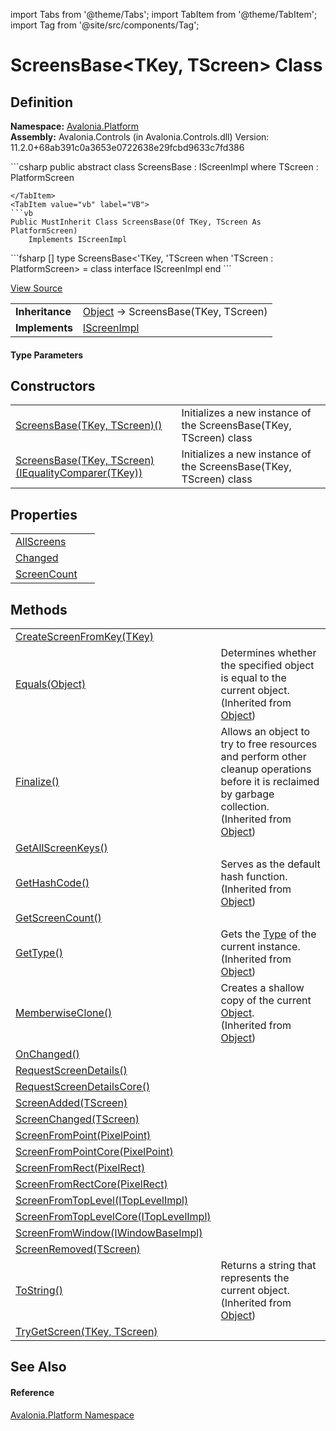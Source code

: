 import Tabs from '@theme/Tabs'; 
import TabItem from '@theme/TabItem'; 
import Tag from '@site/src/components/Tag'; 

# ScreensBase&lt;TKey, TScreen&gt; Class




## Definition
**Namespace:** <a href="N_Avalonia_Platform">Avalonia.Platform</a>  
**Assembly:** Avalonia.Controls (in Avalonia.Controls.dll) Version: 11.2.0+68ab391c0a3653e0722638e29fcbd9633c7fd386

<Tabs groupId="api-code-preview">
<TabItem value="csharp" label="C#">
```csharp
public abstract class ScreensBase<TKey, TScreen> : IScreenImpl
where TScreen : PlatformScreen

```
</TabItem>
<TabItem value="vb" label="VB">
```vb
Public MustInherit Class ScreensBase(Of TKey, TScreen As PlatformScreen)
	Implements IScreenImpl
```
</TabItem>
<TabItem value="fsharp" label="F#">
```fsharp
[<AbstractClassAttribute>]
type ScreensBase<'TKey, 'TScreen when 'TScreen : PlatformScreen> = 
    class
        interface IScreenImpl
    end
```
</TabItem>
</Tabs>



<a href="https://github.com/AvaloniaUI/Avalonia/tree/master/srcAvalonia.Controls/Platform/IScreenImpl.cs" title="View the source code">View Source</a>

<table>
<tr><td><strong>Inheritance</strong></td><td><a href="https://learn.microsoft.com/dotnet/api/system.object" target="_blank" rel="noopener noreferrer">Object</a>  →  ScreensBase(TKey, TScreen)</td></tr>
<tr><td><strong>Implements</strong></td><td><a href="T_Avalonia_Platform_IScreenImpl">IScreenImpl</a></td></tr>
</table>



#### Type Parameters
<dl><dt /><dd /><dt /><dd /></dl>

## Constructors
<table>
<tr>
<td><a href="M_Avalonia_Platform_ScreensBase_2__ctor">ScreensBase(TKey, TScreen)()</a></td>
<td>Initializes a new instance of the ScreensBase(TKey, TScreen) class</td>
</tr>
<tr>
<td><a href="M_Avalonia_Platform_ScreensBase_2__ctor_1">ScreensBase(TKey, TScreen)(IEqualityComparer(TKey))</a></td>
<td>Initializes a new instance of the ScreensBase(TKey, TScreen) class</td>
</tr>
</table>

## Properties
<table>
<tr>
<td><a href="P_Avalonia_Platform_ScreensBase_2_AllScreens">AllScreens</a></td>
<td> </td>
</tr>
<tr>
<td><a href="P_Avalonia_Platform_ScreensBase_2_Changed">Changed</a></td>
<td> </td>
</tr>
<tr>
<td><a href="P_Avalonia_Platform_ScreensBase_2_ScreenCount">ScreenCount</a></td>
<td> </td>
</tr>
</table>

## Methods
<table>
<tr>
<td><a href="M_Avalonia_Platform_ScreensBase_2_CreateScreenFromKey">CreateScreenFromKey(TKey)</a></td>
<td> </td>
</tr>
<tr>
<td><a href="https://learn.microsoft.com/dotnet/api/system.object.equals#system-object-equals(system-object)" target="_blank" rel="noopener noreferrer">Equals(Object)</a></td>
<td>Determines whether the specified object is equal to the current object.<br />(Inherited from <a href="https://learn.microsoft.com/dotnet/api/system.object" target="_blank" rel="noopener noreferrer">Object</a>)</td>
</tr>
<tr>
<td><a href="https://learn.microsoft.com/dotnet/api/system.object.finalize" target="_blank" rel="noopener noreferrer">Finalize()</a></td>
<td>Allows an object to try to free resources and perform other cleanup operations before it is reclaimed by garbage collection.<br />(Inherited from <a href="https://learn.microsoft.com/dotnet/api/system.object" target="_blank" rel="noopener noreferrer">Object</a>)</td>
</tr>
<tr>
<td><a href="M_Avalonia_Platform_ScreensBase_2_GetAllScreenKeys">GetAllScreenKeys()</a></td>
<td> </td>
</tr>
<tr>
<td><a href="https://learn.microsoft.com/dotnet/api/system.object.gethashcode" target="_blank" rel="noopener noreferrer">GetHashCode()</a></td>
<td>Serves as the default hash function.<br />(Inherited from <a href="https://learn.microsoft.com/dotnet/api/system.object" target="_blank" rel="noopener noreferrer">Object</a>)</td>
</tr>
<tr>
<td><a href="M_Avalonia_Platform_ScreensBase_2_GetScreenCount">GetScreenCount()</a></td>
<td> </td>
</tr>
<tr>
<td><a href="https://learn.microsoft.com/dotnet/api/system.object.gettype" target="_blank" rel="noopener noreferrer">GetType()</a></td>
<td>Gets the <a href="https://learn.microsoft.com/dotnet/api/system.type" target="_blank" rel="noopener noreferrer">Type</a> of the current instance.<br />(Inherited from <a href="https://learn.microsoft.com/dotnet/api/system.object" target="_blank" rel="noopener noreferrer">Object</a>)</td>
</tr>
<tr>
<td><a href="https://learn.microsoft.com/dotnet/api/system.object.memberwiseclone" target="_blank" rel="noopener noreferrer">MemberwiseClone()</a></td>
<td>Creates a shallow copy of the current <a href="https://learn.microsoft.com/dotnet/api/system.object" target="_blank" rel="noopener noreferrer">Object</a>.<br />(Inherited from <a href="https://learn.microsoft.com/dotnet/api/system.object" target="_blank" rel="noopener noreferrer">Object</a>)</td>
</tr>
<tr>
<td><a href="M_Avalonia_Platform_ScreensBase_2_OnChanged">OnChanged()</a></td>
<td> </td>
</tr>
<tr>
<td><a href="M_Avalonia_Platform_ScreensBase_2_RequestScreenDetails">RequestScreenDetails()</a></td>
<td> </td>
</tr>
<tr>
<td><a href="M_Avalonia_Platform_ScreensBase_2_RequestScreenDetailsCore">RequestScreenDetailsCore()</a></td>
<td> </td>
</tr>
<tr>
<td><a href="M_Avalonia_Platform_ScreensBase_2_ScreenAdded">ScreenAdded(TScreen)</a></td>
<td> </td>
</tr>
<tr>
<td><a href="M_Avalonia_Platform_ScreensBase_2_ScreenChanged">ScreenChanged(TScreen)</a></td>
<td> </td>
</tr>
<tr>
<td><a href="M_Avalonia_Platform_ScreensBase_2_ScreenFromPoint">ScreenFromPoint(PixelPoint)</a></td>
<td> </td>
</tr>
<tr>
<td><a href="M_Avalonia_Platform_ScreensBase_2_ScreenFromPointCore">ScreenFromPointCore(PixelPoint)</a></td>
<td> </td>
</tr>
<tr>
<td><a href="M_Avalonia_Platform_ScreensBase_2_ScreenFromRect">ScreenFromRect(PixelRect)</a></td>
<td> </td>
</tr>
<tr>
<td><a href="M_Avalonia_Platform_ScreensBase_2_ScreenFromRectCore">ScreenFromRectCore(PixelRect)</a></td>
<td> </td>
</tr>
<tr>
<td><a href="M_Avalonia_Platform_ScreensBase_2_ScreenFromTopLevel">ScreenFromTopLevel(ITopLevelImpl)</a></td>
<td> </td>
</tr>
<tr>
<td><a href="M_Avalonia_Platform_ScreensBase_2_ScreenFromTopLevelCore">ScreenFromTopLevelCore(ITopLevelImpl)</a></td>
<td> </td>
</tr>
<tr>
<td><a href="M_Avalonia_Platform_ScreensBase_2_ScreenFromWindow">ScreenFromWindow(IWindowBaseImpl)</a></td>
<td> </td>
</tr>
<tr>
<td><a href="M_Avalonia_Platform_ScreensBase_2_ScreenRemoved">ScreenRemoved(TScreen)</a></td>
<td> </td>
</tr>
<tr>
<td><a href="https://learn.microsoft.com/dotnet/api/system.object.tostring" target="_blank" rel="noopener noreferrer">ToString()</a></td>
<td>Returns a string that represents the current object.<br />(Inherited from <a href="https://learn.microsoft.com/dotnet/api/system.object" target="_blank" rel="noopener noreferrer">Object</a>)</td>
</tr>
<tr>
<td><a href="M_Avalonia_Platform_ScreensBase_2_TryGetScreen">TryGetScreen(TKey, TScreen)</a></td>
<td> </td>
</tr>
</table>

## See Also


#### Reference
<a href="N_Avalonia_Platform">Avalonia.Platform Namespace</a>  
